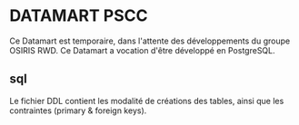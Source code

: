 # DATAMART PSCC
Ce Datamart est temporaire, dans l'attente des développements du groupe OSIRIS RWD.
Ce Datamart a vocation d'être développé en PostgreSQL.

## sql
Le fichier DDL contient les modalité de créations des tables, ainsi que les contraintes (primary & foreign keys).
